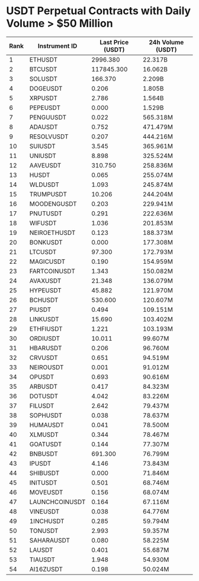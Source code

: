# USDT Perpetual Contracts with Daily Volume > $50 Million

| Rank | Instrument ID | Last Price (USDT) | 24h Volume (USDT) |
|------|---------------|-------------------|-------------------|
| 1 | ETHUSDT | 2996.380 | 22.317B |
| 2 | BTCUSDT | 117845.300 | 16.062B |
| 3 | SOLUSDT | 166.370 | 2.209B |
| 4 | DOGEUSDT | 0.206 | 1.805B |
| 5 | XRPUSDT | 2.786 | 1.564B |
| 6 | PEPEUSDT | 0.000 | 1.529B |
| 7 | PENGUUSDT | 0.022 | 565.318M |
| 8 | ADAUSDT | 0.752 | 471.479M |
| 9 | RESOLVUSDT | 0.207 | 444.216M |
| 10 | SUIUSDT | 3.545 | 365.961M |
| 11 | UNIUSDT | 8.898 | 325.524M |
| 12 | AAVEUSDT | 310.750 | 258.836M |
| 13 | HUSDT | 0.065 | 255.074M |
| 14 | WLDUSDT | 1.093 | 245.874M |
| 15 | TRUMPUSDT | 10.206 | 244.204M |
| 16 | MOODENGUSDT | 0.203 | 229.941M |
| 17 | PNUTUSDT | 0.291 | 222.636M |
| 18 | WIFUSDT | 1.036 | 201.853M |
| 19 | NEIROETHUSDT | 0.123 | 188.373M |
| 20 | BONKUSDT | 0.000 | 177.308M |
| 21 | LTCUSDT | 97.300 | 172.793M |
| 22 | MAGICUSDT | 0.190 | 154.959M |
| 23 | FARTCOINUSDT | 1.343 | 150.082M |
| 24 | AVAXUSDT | 21.348 | 136.079M |
| 25 | HYPEUSDT | 45.882 | 121.970M |
| 26 | BCHUSDT | 530.600 | 120.607M |
| 27 | PIUSDT | 0.494 | 109.151M |
| 28 | LINKUSDT | 15.690 | 103.402M |
| 29 | ETHFIUSDT | 1.221 | 103.193M |
| 30 | ORDIUSDT | 10.011 | 99.607M |
| 31 | HBARUSDT | 0.206 | 96.760M |
| 32 | CRVUSDT | 0.651 | 94.519M |
| 33 | NEIROUSDT | 0.001 | 91.012M |
| 34 | OPUSDT | 0.693 | 90.616M |
| 35 | ARBUSDT | 0.417 | 84.323M |
| 36 | DOTUSDT | 4.042 | 83.226M |
| 37 | FILUSDT | 2.642 | 79.437M |
| 38 | SOPHUSDT | 0.038 | 78.637M |
| 39 | HUMAUSDT | 0.041 | 78.500M |
| 40 | XLMUSDT | 0.344 | 78.467M |
| 41 | GOATUSDT | 0.144 | 77.307M |
| 42 | BNBUSDT | 691.300 | 76.799M |
| 43 | IPUSDT | 4.146 | 73.843M |
| 44 | SHIBUSDT | 0.000 | 71.846M |
| 45 | INITUSDT | 0.501 | 68.746M |
| 46 | MOVEUSDT | 0.156 | 68.074M |
| 47 | LAUNCHCOINUSDT | 0.164 | 67.116M |
| 48 | VINEUSDT | 0.038 | 64.776M |
| 49 | 1INCHUSDT | 0.285 | 59.794M |
| 50 | TONUSDT | 2.993 | 59.357M |
| 51 | SAHARAUSDT | 0.080 | 58.225M |
| 52 | LAUSDT | 0.401 | 55.687M |
| 53 | TIAUSDT | 1.948 | 54.930M |
| 54 | AI16ZUSDT | 0.198 | 50.024M |
